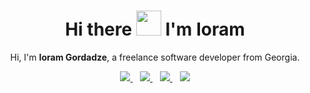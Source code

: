 <h1 align="center">
  Hi there <a href="#"><img src="https://media.giphy.com/media/hvRJCLFzcasrR4ia7z/giphy.gif" width="40px"/></a> I'm Ioram
</h1>

<p align="center">
  Hi, I'm <b>Ioram Gordadze</b>, a freelance software developer from Georgia.
</p>


<p align="center">
  <a href="mailto:Yoh0xFF@gmail.com">
    <img src="https://img.shields.io/badge/Gmail-D14836?style=for-the-badge&logo=gmail&logoColor=white&link=mailto:Yoh0xFF@gmail.com"/>
  </a>&nbsp;&nbsp;

  <a href="https://www.linkedin.com/in/ioram-gordadze-a42b1492/" target="_blank">
    <img src="https://img.shields.io/badge/LinkedIn-0077B5?style=for-the-badge&logo=linkedin&logoColor=white&link=https://www.linkedin.com/in/ioram-gordadze-a42b1492/"/>
  </a>&nbsp;&nbsp;

  <a href="https://www.toptal.com/resume/ioram-gordadze">
    <img src="https://img.shields.io/badge/Toptal-0077B5?style=for-the-badge&logo=toptal&logoColor=white&link=https://www.toptal.com/resume/ioram-gordadze"/>
  </a>&nbsp;&nbsp;

  <a href="https://stackoverflow.com/users/1407204/yoh0xff?tab=profile">
    <img src="https://img.shields.io/badge/Stack_Overflow-FE7A16?style=for-the-badge&logo=stack-overflow&logoColor=white&link=https://stackoverflow.com/users/1407204/yoh0xff?tab=profile"/>
  </a>
</p>

<!--
**Yoh0xFF/Yoh0xFF** is a ✨ _special_ ✨ repository because its `README.md` (this file) appears on your GitHub profile.

Here are some ideas to get you started:

- 🔭 I’m currently working on ...
- 🌱 I’m currently learning ...
- 👯 I’m looking to collaborate on ...
- 🤔 I’m looking for help with ...
- 💬 Ask me about ...
- 📫 How to reach me: ...
- 😄 Pronouns: ...
- ⚡ Fun fact: ...
-->
